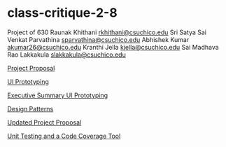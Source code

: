 # class-critique-2-8
Project of 630
Raunak Khithani  rkhithani@csuchico.edu 
Sri Satya Sai Venkat Parvathina  sparvathina@csuchico.edu 
Abhishek Kumar  akumar26@csuchico.edu 
Kranthi Jella kjella@csuchico.edu
Sai Madhava Rao Lakkakula  slakkakula@csuchico.edu

[Project Proposal](https://docs.google.com/document/d/1t_ROp_CVyXQuChAOrlkszeZPdhoD9Dnv/edit?usp=sharing&ouid=117915514765553274668&rtpof=true&sd=true)

[UI Prototyping](https://docs.google.com/document/d/1f_so3dCQaICmMZnXQgjF8jTe8YjO5bgQ/edit?usp=sharing&ouid=117915514765553274668&rtpof=true&sd=true)

[Executive Summary UI Prototyping](https://docs.google.com/document/d/1XfG01Bd1bqCg3SxfOeTGSmRZeQfvjsI-/edit?usp=sharing&ouid=117915514765553274668&rtpof=true&sd=true)

[Design Patterns](https://docs.google.com/document/d/1_35nKeevFehaeTcZq-6Bo61-xF9z4mzzFAqtyF_ThgQ/edit)

[Updated Project Proposal](https://docs.google.com/document/d/1CltNvF9Q3XIxxaSel2evQcWXz2ongtpY/edit?usp=sharing&ouid=117915514765553274668&rtpof=true&sd=true)

[Unit Testing and a Code Coverage Tool](https://docs.google.com/document/d/1K3yP4tRFmbx2pnbcaxszG2P9zEYxSXAAEcwxZtHb6g4/edit#heading=h.f7wphvyclvke)

